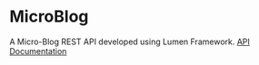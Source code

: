 # MicroBlog

A Micro-Blog REST API developed using Lumen Framework. [API Documentation](https://documenter.getpostman.com/view/6076546/SW7f1Rkt?version=latest)
